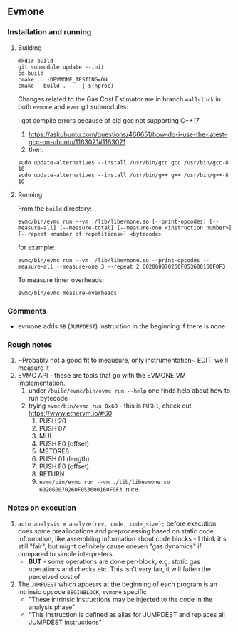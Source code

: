 ## Evmone

### Installation and running

1. Building

    ```
    mkdir build
    git submodule update --init
    cd build
    cmake .. -DEVMONE_TESTING=ON
    cmake --build . -- -j $(nproc)
    ```

    Changes related to the Gas Cost Estimator are in branch `wallclock` in both `evmone` and `evmc` git submodules.

    I got compile errors because of old gcc not supporting C++17

    1. https://askubuntu.com/questions/466651/how-do-i-use-the-latest-gcc-on-ubuntu/1163021#1163021
    2. then:

    ```
    sudo update-alternatives --install /usr/bin/gcc gcc /usr/bin/gcc-8 10
    sudo update-alternatives --install /usr/bin/g++ g++ /usr/bin/g++-8 10
    ```

2. Running

    From the `build` directory:

    ```
    evmc/bin/evmc run --vm ./lib/libevmone.so [--print-opcodes] [--measure-all] [--measure-total] [--measure-one <instruction number>] [--repeat <number of repetitions>] <bytecode>
    ```

    for example:

    ```
    evmc/bin/evmc run --vm ./lib/libevmone.so --print-opcodes --measure-all --measure-one 3 --repeat 2 602060070260F053600160F0F3
    ```

    To measure timer overheads:

    ```
    evmc/bin/evmc measure-overheads
    ```

### Comments

-   evmone adds `5B` (`JUMPDEST`) instruction in the beginning if there is none

### Rough notes

1. ~Probably not a good fit to meausure, only instrumentation~ EDIT: we'll measure it
2. EVMC API - these are tools that go with the EVMONE VM implementation.
    1. under `/build/evmc/bin/evmc run --help` one finds help about how to run bytecode
    2. trying `evmc/bin/evmc run 0x60` - this is `PUSH1`, check out https://www.ethervm.io/#60
        1. PUSH 20
        2. PUSH 07
        3. MUL
        4. PUSH F0 (offset)
        5. MSTORE8
        6. PUSH 01 (length)
        7. PUSH F0 (offset)
        8. RETURN
        9. `evmc/bin/evmc run --vm ./lib/libevmone.so 602060070260F053600160F0F3`, nice

### Notes on execution

1. `auto analysis = analyze(rev, code, code_size);` before execution does some preallocations and preprocessing based on static code information, like assembling information about code blocks - I think it's still "fair", but might definitely cause uneven "gas dynamics" if compared to simple interpreters
    - **BUT** - some operations are done per-block, e.g. _static_ gas operations and checks etc. This isn't very fair, it will fatten the perceived cost of
2. The `JUMPDEST` which appears at the beginning of each program is an intrinsic opcode `BEGINBLOCK`, `evmone` specific
    - "These intrinsic instructions may be injected to the code in the analysis phase"
    - "This instruction is defined as alias for JUMPDEST and replaces all JUMPDEST instructions"
